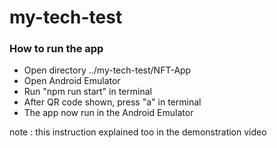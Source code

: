 # my-tech-test

### How to run the app

- Open directory ../my-tech-test/NFT-App
- Open Android Emulator
- Run "npm run start" in terminal
- After QR code shown, press "a" in terminal
- The app now run in the Android Emulator

note : this instruction explained too in the demonstration video